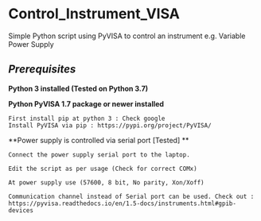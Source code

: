 # Control_Instrument_VISA
 Simple Python script using PyVISA to control an instrument e.g. Variable Power Supply

## _Prerequisites_
 **Python 3 installed (Tested on Python 3.7)**
 
 **Python PyVISA 1.7 package or newer installed**
    
    First install pip at python 3 : Check google
    Install PyVISA via pip : https://pypi.org/project/PyVISA/
    
 **Power supply is controlled via serial port [Tested] ** 
    
    Connect the power supply serial port to the laptop.
    
    Edit the script as per usage (Check for correct COMx)
    
    At power supply use (57600, 8 bit, No parity, Xon/Xoff)    
    
    Communication channel instead of Serial port can be used. Check out :
    https://pyvisa.readthedocs.io/en/1.5-docs/instruments.html#gpib-devices
